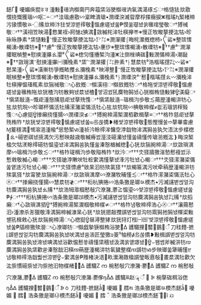 䭐Ѓ  嚘媚疦掍उ उ 
 湩敤⹸瑨汭㰊䐡䍏奔䕐栠浴㹬㰊瑨汭氠湡㵧琢≲ਾ格慥㹤 㰠敭慴挠慨獲瑥∽呕ⵆ∸ਾ†洼瑥⁡慮敭∽楶睥潰瑲•潣瑮湥㵴眢摩桴搽癥捩ⵥ楷瑤ⱨ椠楮楴污猭慣敬ㄽ〮㸢 㰠楴汴㹥썇涼볃鿅敬⁲慍慮瑳뇄쑲₱慔쑮璱뇄쑭㲱琯瑩敬ਾ†猼祴敬ਾ††潢祤笠映湯⵴慦業祬›牁慩ⱬ猠湡⵳敳楲㭦洠牡楧㩮〠※慢正牧畯摮挭汯牯›昣昹昹㬹素 †栠慥敤⁲⁻慢正牧畯摮挭汯牯›㌣㌳※潣潬㩲⌠晦㭦瀠摡楤杮›〲硰※整瑸愭楬湧›散瑮牥※੽††慮⁶⁻慢正牧畯摮挭汯牯›㐣㐴※整瑸愭楬湧›散瑮牥※੽††慮⁶⁡⁻潣潬㩲眠楨整※慰摤湩㩧ㄠ瀴⁸〲硰※楤灳慬㩹椠汮湩ⵥ汢捯㭫琠硥⵴敤潣慲楴湯›潮敮※੽††敳瑣潩⁮⁻慰摤湩㩧㈠瀰㭸素 †栠′⁻潣潬㩲⌠㌳㬳素 †⸠慧汬牥⁹浩⁧⁻楷瑤㩨㌠〰硰※慭杲湩›〱硰※潢摲牥爭摡畩㩳ㄠ瀰㭸素 †映潯整⁲⁻慢正牧畯摮挭汯牯›㌣㌳※潣潬㩲眠楨整※整瑸愭楬湧›散瑮牥※慰摤湩㩧ㄠ瀰㭸素 †⸠潣瑮湥⁴⁻慭⵸楷瑤㩨ㄠ〰瀰㭸洠牡楧㩮愠瑵㭯素 㰠猯祴敬ਾ⼼敨摡ਾ㰊潢祤ਾ㰊敨摡牥ਾ†格㸱썇涼볃鿅敬⁲慍慮瑳뇄쑲㲱栯㸱 㰠㹰楂汮牥散夠뇄汬뇄⁫楂⁲썋沼썴犼䴠物獡뇄⼼㹰㰊栯慥敤㹲ਊ渼癡ਾ†愼栠敲㵦⌢慨歫湩慤㸢慈歫뇄摮㱡愯ਾ†愼栠敲㵦⌢瑥楫汮歩敬≲䔾歴湩楬汫牥⼼㹡 㰠⁡牨晥∽昣瑯杯慲汦牡㸢潆潴鿄慲汦牡⼼㹡 㰠⁡牨晥∽椣敬楴楳≭쐾沰瑥앩榟㱭愯ਾ⼼慮㹶ਊ搼癩挠慬獳∽潣瑮湥≴ਾ†猼捥楴湯椠㵤栢歡楫摮≡ਾ††格㸲慈歫뇄摮㱡栯㸲 †㰠㹰썇涼볃鿅敬⁲慍慮瑳뇄쑲ⲱ丠쑩撟❥楮⁮썇涼볃鿅敬⁲態慳慢쑳➱摮⁡畢畬慮Ɱ䈠穩湡⁳썤溶浥湩⁥楡⁴慫慹椠ꟃ湩⁥祯汵畭鿅洠慵空浡戠物洠湡獡쑴犱欠浯汰步楳楤⹲ㄠ⸰礠볃祺뇄摬湡欠污慭映敲歳敬楲瘠⁥썴溼汥礠灡뇄慬쑲禱慬传瑲⁡湁摡汯❵畮⁮湥椠楹欠牯湵畭鿅礠牥愠瑬뇄洠湡獡쑴犱慬쑲溱慤⁮楢楲楤⹲⼼㹰 㰠猯捥楴湯ਾ 㰠敳瑣潩⁮摩∽瑥楫汮歩敬≲ਾ††格㸲瑅楫汮歩敬㱲栯㸲 †㰠汵ਾ†††氼㹩牆獥⁫潂慹慭䄠썴沶敹敬楲⼼楬ਾ†††氼㹩牄浡⁡敶吠牡桩䌠湡慬摮뇄浲污牡뇄⼼楬ਾ†††氼㹩潆潴鿄慲⁦慙쑲얱涟污牡뇄⼼楬ਾ†††氼㹩慓慮⁴敓杲汩牥㱩氯㹩 ††㰠楬匾湡污吠牵䔠歴湩楬汫牥㱩氯㹩 †㰠甯㹬 㰠猯捥楴湯ਾ 㰠敳瑣潩⁮摩∽潦潴牧晡慬≲ਾ††格㸲潆潴鿄慲汦牡⼼㉨ਾ††搼癩挠慬獳∽慧汬牥≹ਾ†††椼杭猠捲∽浩条獥是瑯ㅯ樮杰•污㵴䜢볃썭얼沟牥䴠湡獡쑴犱뇄ㄠ㸢 ††㰠浩⁧牳㵣椢慭敧⽳潦潴⸲灪≧愠瑬∽썇涼볃鿅敬⁲慍慮瑳뇄쑲₱∲ਾ†††椼杭猠捲∽浩条獥是瑯㍯樮杰•污㵴䜢볃썭얼沟牥䴠湡獡쑴犱뇄㌠㸢 †㰠搯癩ਾ†⼼敳瑣潩㹮ਊ†猼捥楴湯椠㵤椢敬楴楳≭ਾ††格㸲냄敬楴鿅浩⼼㉨ਾ††瀼䔾慭汩›湩潦杀浵獵敬浲湡獡楴楲漮杲⼼㹰 †㰠㹰摁敲㩳䜠볃썭얼沟牥䬠獡扡獡뇄‬楎鿄敤‬썔犼楫敹⼼㹰 㰠猯捥楴湯ਾ⼼楤㹶ਊ昼潯整㹲 㰠㹰挦灯㭹㈠㈰‵썇涼볃鿅敬⁲慍慮瑳뇄쑲₱牐橯獥㱩瀯ਾ⼼潦瑯牥ਾ㰊戯摯㹹㰊栯浴㹬倊͋ᐄ  頀驖捚䶁䴀ऀ 刀䅅䵄⹅摭⌊䜠볃썭얼沟牥䴠湡獡쑴犱뇄吠湡뇄쑴涱匠瑩獥੩䈊⁵牰橯ⱥ丠쑩撟❥敤楫䜠볃썭얼沟牥䴠湡獡쑴犱뇄渧뇄琠湡뇄浴歡愠慭쑣禱慬栠穡뇄汲湡쑭얱璟뇄⹲ਊ⌣쐠쎰斧楲汫牥ⴊ䴠湡獡쑴犱栠歡쑫溱慤戠汩楧ⴊ䔠歴湩楬汫牥氠獩整楳ⴊ䜠牥ꟃ步映瑯쑯犟晡慬ੲ‭냄敬楴鿅浩戠뛃썬涼볃ਊ⌣䌠湡쑬₱雃楮決浥੥畂瀠潲敪楹䜠瑩畈⁢慐敧⁳畫汬湡牡歡欠汯祡慣礠祡뇄汮祡扡汩物楳楮⹺倊͋ᐄ  頀驖Z     က 椀慭敧⽳潦潴⸱灪偧͋ᐄ  頀驖Z     က 椀慭敧⽳潦潴⸲灪偧͋ᐄ  頀驖Z     က 椀慭敧⽳潦潴⸳灪偧ŋᐂᐃ  頀驖Ꙛ赵ॣ	ऀ	਀     ꐀ 椀摮硥栮浴偬ŋᐂᐃ  頀驖捚䶁䴀ऀ     ꐀㆁ	刀䅅䵄⹅摭䭐ȁ̔  嚘媚           膤થ 浩条獥是瑯ㅯ樮杰䭐ȁ̔  嚘媚           膤૓ 浩条獥是瑯㉯樮杰䭐ȁ̔  嚘媚           膤ଁ 浩条獥是瑯㍯樮杰䭐؅  ĩ ଯ  

